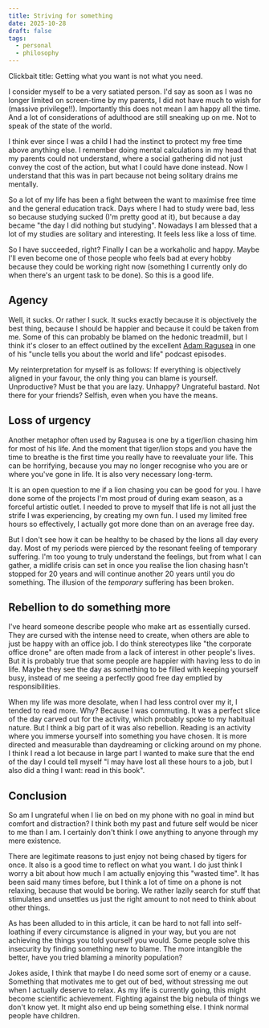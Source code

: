```yaml
---
title: Striving for something
date: 2025-10-28
draft: false
tags:
  - personal
  - philosophy
---
```

Clickbait title: Getting what you want is not what you need.

I consider myself to be a very satiated person. I'd say as soon as I was no longer limited on screen-time by my parents, I did not have much to wish for (massive privilege!!). Importantly this does not mean I am happy all the time. And a lot of considerations of adulthood are still sneaking up on me. Not to speak of the state of the world.

I think ever since I was a child I had the instinct to protect my free time above anything else. I remember doing mental calculations in my head that my parents could not understand, where a social gathering did not just convey the cost of the action, but what I could have done instead. Now I understand that this was in part because not being solitary drains me mentally.

So a lot of my life has been a fight between the want to maximise free time and the general education track. Days where I had to study were bad, less so because studying sucked (I'm pretty good at it), but because a day became "the day I did nothing but studying". Nowadays I am blessed that a lot of my studies are solitary and interesting. It feels less like a loss of time.

So I have succeeded, right? Finally I can be a workaholic and happy. Maybe I'll even become one of those people who feels bad at every hobby because they could be working right now (something I currently only do when there's an urgent task to be done). So this is a good life.

## Agency
Well, it sucks. Or rather I suck. It sucks exactly because it is objectively the best thing, because I should be happier and because it could be taken from me. Some of this can probably be blamed on the hedonic treadmill, but I think it's closer to an effect outlined by the excellent [Adam Ragusea](https://youtu.be/3z9KG-ae08I) in one of his "uncle tells you about the world and life" podcast episodes.

My reinterpretation for myself is as follows:
If everything is objectively aligned in your favour, the only thing you can blame is yourself. Unproductive? Must be that you are lazy. Unhappy? Ungrateful bastard. Not there for your friends? Selfish, even when you have the means.

## Loss of urgency
Another metaphor often used by Ragusea is one by a tiger/lion chasing him for most of his life. And the moment that tiger/lion stops and you have the time to breathe is the first time you really have to reevaluate your life. This can be horrifying, because you may no longer recognise who you are or where you've gone in life. It is also very necessary long-term.

It is an open question to me if a lion chasing you can be good for you. I have done some of the projects I'm most proud of during exam season, as a forceful artistic outlet. I needed to prove to myself that life is not all just the strife I was experiencing, by creating my own fun. I used my limited free hours so effectively, I actually got more done than on an average free day.

But I don't see how it can be healthy to be chased by the lions all day every day. Most of my periods were pierced by the resonant feeling of temporary suffering. I'm too young to truly understand the feelings, but from what I can gather, a midlife crisis can set in once you realise the lion chasing hasn't stopped for 20 years and will continue another 20 years until you do something. The illusion of the *temporary* suffering has been broken.

## Rebellion to do something more
I've heard someone describe people who make art as essentially cursed. They are cursed with the intense need to create, when others are able to just be happy with an office job. I do think stereotypes like "the corporate office drone" are often made from a lack of interest in other people's lives. But it is probably true that some people are happier with having less to do in life. Maybe they see the day as something to be filled with keeping yourself busy, instead of me seeing a perfectly good free day emptied by responsibilities.

When my life was more desolate, when I had less control over my it, I tended to read more. Why? Because I was commuting. It was a perfect slice of the day carved out for the activity, which probably spoke to my habitual nature. But I think a big part of it was also rebellion. Reading is an activity where you immerse yourself into something you have chosen. It is more directed and measurable than daydreaming or clicking around on my phone. I think I read a lot because in large part I wanted to make sure that the end of the day I could tell myself "I may have lost all these hours to a job, but I also did a thing I want: read in this book". 


## Conclusion
So am I ungrateful when I lie on bed on my phone with no goal in mind but comfort and distraction? I think both my past and future self would be nicer to me than I am. I certainly don't think I owe anything to anyone through my mere existence.

There are legitimate reasons to just enjoy not being chased by tigers for once. It also is a good time to reflect on what you want. I do just think I worry a bit about how much I am actually enjoying this "wasted time". It has been said many times before, but I think a lot of time on a phone is not relaxing, because that would be boring. We rather lazily search for stuff that stimulates and unsettles us just the right amount to not need to think about other things.

As has been alluded to in this article, it can be hard to not fall into self-loathing if every circumstance is aligned in your way, but you are not achieving the things you told yourself you would. Some people solve this insecurity by finding something new to blame. The more intangible the better, have you tried blaming a minority population?

Jokes aside, I think that maybe I do need some sort of enemy or a cause. Something that motivates me to get out of bed, without stressing me out when I actually deserve to relax. As my life is currently going, this might become scientific achievement. Fighting against the big nebula of things we don't know yet. It might also end up being something else. I think normal people have children.
